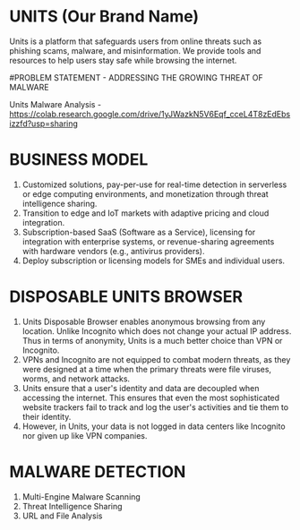 # UNITS (Our Brand Name)

Units is a platform that safeguards users from online threats such as phishing scams, malware, and misinformation. We provide tools and resources to help users stay safe while browsing the internet.

#PROBLEM STATEMENT - ADDRESSING THE GROWING THREAT OF MALWARE

Units Malware Analysis - https://colab.research.google.com/drive/1yJWazkN5V6Eqf_cceL4T8zEdEbsizzfd?usp=sharing
# BUSINESS MODEL

1. Customized solutions, pay-per-use for real-time detection in serverless or edge computing environments, and monetization through threat intelligence sharing.
2. Transition to edge and IoT markets with adaptive pricing and cloud integration.
3. Subscription-based SaaS (Software as a Service), licensing for integration with enterprise systems, or revenue-sharing agreements with hardware vendors (e.g., antivirus providers).
4. Deploy subscription or licensing models for SMEs and individual users.

# DISPOSABLE UNITS BROWSER

1. Units Disposable Browser enables anonymous browsing from any location. Unlike Incognito which does not change your actual IP address. Thus in terms of anonymity, Units is a much better choice than VPN or Incognito.
2. VPNs and Incognito are not equipped to combat modern threats, as they were designed at a time when the primary threats were file viruses, worms, and network attacks.
3. Units ensure that a user's identity and data are decoupled when accessing the internet. This ensures that even the most sophisticated website trackers fail to track and log the user's activities and tie them to their identity.
4. However, in Units, your data is not logged in data centers like Incognito nor given up like VPN companies.

# MALWARE DETECTION
1. Multi-Engine Malware Scanning
2. Threat Intelligence Sharing
3. URL and File Analysis
